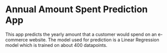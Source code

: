 # Annual Amount Spent Prediction App

This app predicts the yearly amount that a customer would spend on an e-commerce website.
The model used for prediction is a Linear Regression model which is trained on about 400 datapoints.

